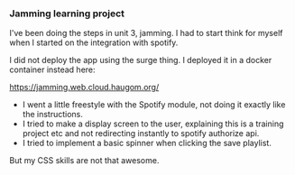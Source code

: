 ### Jamming learning project

I've been doing the steps in unit 3, jamming. I had to start think for myself when I started on the integration with spotify.

I did not deploy the app using the surge thing. I deployed it in a docker container instead here:

https://jamming.web.cloud.haugom.org/

* I went a little freestyle with the Spotify module, not doing it exactly like the instructions.
* I tried to make a display screen to the user, explaining this is a training project etc and not redirecting instantly to spotify authorize api.
* I tried to implement a basic spinner when clicking the save playlist.

But my CSS skills are not that awesome.
